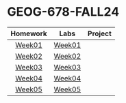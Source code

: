 # GEOG-678-FALL24
| Homework |Labs        |Project      |
|:----------:|:----------:|:-----------:|
|[Week01](homework/Week01/README.md)|[Week01](Lab/Week01/README.md)|            |
|[Week02](homework/Week02/README.md)|[Week02](Lab/Week02/README.md)|            |
|[Week03](homework/Week03/README.md)|[Week03](Lab/Week03/README.md)|            |
|[Week04](homework/Week04/README.md)|[Week04](Lab/Week04/README.md)|            |
|[Week05](homework/Week05/README.md)|[Week05](Lab/Week05/README.md)|            |

